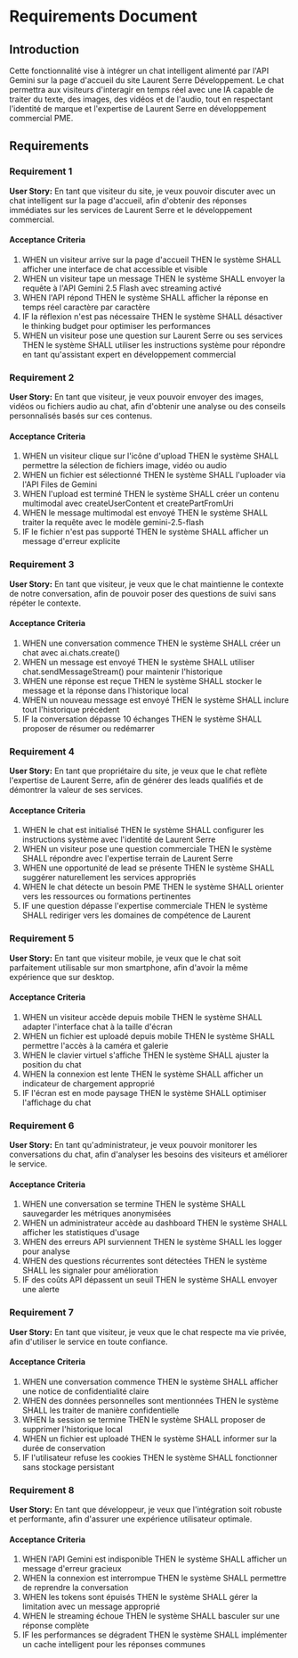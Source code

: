 # Requirements Document

## Introduction

Cette fonctionnalité vise à intégrer un chat intelligent alimenté par l'API Gemini sur la page d'accueil du site Laurent Serre Développement. Le chat permettra aux visiteurs d'interagir en temps réel avec une IA capable de traiter du texte, des images, des vidéos et de l'audio, tout en respectant l'identité de marque et l'expertise de Laurent Serre en développement commercial PME.

## Requirements

### Requirement 1

**User Story:** En tant que visiteur du site, je veux pouvoir discuter avec un chat intelligent sur la page d'accueil, afin d'obtenir des réponses immédiates sur les services de Laurent Serre et le développement commercial.

#### Acceptance Criteria

1. WHEN un visiteur arrive sur la page d'accueil THEN le système SHALL afficher une interface de chat accessible et visible
2. WHEN un visiteur tape un message THEN le système SHALL envoyer la requête à l'API Gemini 2.5 Flash avec streaming activé
3. WHEN l'API répond THEN le système SHALL afficher la réponse en temps réel caractère par caractère
4. IF la réflexion n'est pas nécessaire THEN le système SHALL désactiver le thinking budget pour optimiser les performances
5. WHEN un visiteur pose une question sur Laurent Serre ou ses services THEN le système SHALL utiliser les instructions système pour répondre en tant qu'assistant expert en développement commercial

### Requirement 2

**User Story:** En tant que visiteur, je veux pouvoir envoyer des images, vidéos ou fichiers audio au chat, afin d'obtenir une analyse ou des conseils personnalisés basés sur ces contenus.

#### Acceptance Criteria

1. WHEN un visiteur clique sur l'icône d'upload THEN le système SHALL permettre la sélection de fichiers image, vidéo ou audio
2. WHEN un fichier est sélectionné THEN le système SHALL l'uploader via l'API Files de Gemini
3. WHEN l'upload est terminé THEN le système SHALL créer un contenu multimodal avec createUserContent et createPartFromUri
4. WHEN le message multimodal est envoyé THEN le système SHALL traiter la requête avec le modèle gemini-2.5-flash
5. IF le fichier n'est pas supporté THEN le système SHALL afficher un message d'erreur explicite

### Requirement 3

**User Story:** En tant que visiteur, je veux que le chat maintienne le contexte de notre conversation, afin de pouvoir poser des questions de suivi sans répéter le contexte.

#### Acceptance Criteria

1. WHEN une conversation commence THEN le système SHALL créer un chat avec ai.chats.create()
2. WHEN un message est envoyé THEN le système SHALL utiliser chat.sendMessageStream() pour maintenir l'historique
3. WHEN une réponse est reçue THEN le système SHALL stocker le message et la réponse dans l'historique local
4. WHEN un nouveau message est envoyé THEN le système SHALL inclure tout l'historique précédent
5. IF la conversation dépasse 10 échanges THEN le système SHALL proposer de résumer ou redémarrer

### Requirement 4

**User Story:** En tant que propriétaire du site, je veux que le chat reflète l'expertise de Laurent Serre, afin de générer des leads qualifiés et de démontrer la valeur de ses services.

#### Acceptance Criteria

1. WHEN le chat est initialisé THEN le système SHALL configurer les instructions système avec l'identité de Laurent Serre
2. WHEN un visiteur pose une question commerciale THEN le système SHALL répondre avec l'expertise terrain de Laurent Serre
3. WHEN une opportunité de lead se présente THEN le système SHALL suggérer naturellement les services appropriés
4. WHEN le chat détecte un besoin PME THEN le système SHALL orienter vers les ressources ou formations pertinentes
5. IF une question dépasse l'expertise commerciale THEN le système SHALL rediriger vers les domaines de compétence de Laurent

### Requirement 5

**User Story:** En tant que visiteur mobile, je veux que le chat soit parfaitement utilisable sur mon smartphone, afin d'avoir la même expérience que sur desktop.

#### Acceptance Criteria

1. WHEN un visiteur accède depuis mobile THEN le système SHALL adapter l'interface chat à la taille d'écran
2. WHEN un fichier est uploadé depuis mobile THEN le système SHALL permettre l'accès à la caméra et galerie
3. WHEN le clavier virtuel s'affiche THEN le système SHALL ajuster la position du chat
4. WHEN la connexion est lente THEN le système SHALL afficher un indicateur de chargement approprié
5. IF l'écran est en mode paysage THEN le système SHALL optimiser l'affichage du chat

### Requirement 6

**User Story:** En tant qu'administrateur, je veux pouvoir monitorer les conversations du chat, afin d'analyser les besoins des visiteurs et améliorer le service.

#### Acceptance Criteria

1. WHEN une conversation se termine THEN le système SHALL sauvegarder les métriques anonymisées
2. WHEN un administrateur accède au dashboard THEN le système SHALL afficher les statistiques d'usage
3. WHEN des erreurs API surviennent THEN le système SHALL les logger pour analyse
4. WHEN des questions récurrentes sont détectées THEN le système SHALL les signaler pour amélioration
5. IF des coûts API dépassent un seuil THEN le système SHALL envoyer une alerte

### Requirement 7

**User Story:** En tant que visiteur, je veux que le chat respecte ma vie privée, afin d'utiliser le service en toute confiance.

#### Acceptance Criteria

1. WHEN une conversation commence THEN le système SHALL afficher une notice de confidentialité claire
2. WHEN des données personnelles sont mentionnées THEN le système SHALL les traiter de manière confidentielle
3. WHEN la session se termine THEN le système SHALL proposer de supprimer l'historique local
4. WHEN un fichier est uploadé THEN le système SHALL informer sur la durée de conservation
5. IF l'utilisateur refuse les cookies THEN le système SHALL fonctionner sans stockage persistant

### Requirement 8

**User Story:** En tant que développeur, je veux que l'intégration soit robuste et performante, afin d'assurer une expérience utilisateur optimale.

#### Acceptance Criteria

1. WHEN l'API Gemini est indisponible THEN le système SHALL afficher un message d'erreur gracieux
2. WHEN la connexion est interrompue THEN le système SHALL permettre de reprendre la conversation
3. WHEN les tokens sont épuisés THEN le système SHALL gérer la limitation avec un message approprié
4. WHEN le streaming échoue THEN le système SHALL basculer sur une réponse complète
5. IF les performances se dégradent THEN le système SHALL implémenter un cache intelligent pour les réponses communes